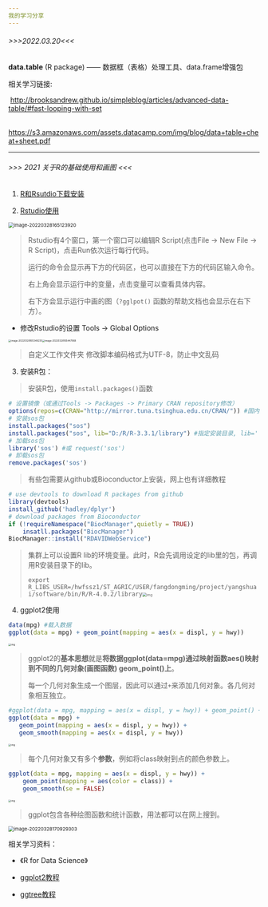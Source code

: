```yaml
---
我的学习分享
---
```


###### >>>2022.03.20<<<

**data.table** (R package) —— 数据框（表格）处理工具、data.frame增强包

相关学习链接:

​	http://brooksandrew.github.io/simpleblog/articles/advanced-data-table/#fast-looping-with-set

​	https://s3.amazonaws.com/assets.datacamp.com/img/blog/data+table+cheat+sheet.pdf

 

---

###### >>> 2021 关于R的基础使用和画图 <<<

1. [R和Rsutdio下载安装](https://www.math.pku.edu.cn/teachers/lidf/docs/Rbook/html/_Rbook/intro.html#intro-install)

2. [Rstudio使用](https://github.com/rstudio/cheatsheets/blob/main/rstudio-ide.pdf)

<img src="https://s2.loli.net/2022/03/28/2r4jSP3RZWbwf8B.png" alt="image-20220328165123920" style="zoom: 67%;" />

> Rstudio有4个窗口，第一个窗口可以编辑R Script(点击File -> New File -> R Script)，点击Run依次运行每行代码。
>
> 运行的命令会显示再下方的代码区，也可以直接在下方的代码区输入命令。
>
> 右上角会显示运行中的变量，点击变量可以查看具体内容。
>
> 右下方会显示运行中画的图（`?gglpot()` 函数的帮助文档也会显示在右下方）。

- 修改Rstudio的设置 Tools -> Global Options

<img src="https://s2.loli.net/2022/03/28/MqniS6T85H39oIY.png" alt="image-20220328165348235" style="zoom:33%;" /><img src="https://s2.loli.net/2022/03/28/21Q9Jw6eDMabEvZ.png" alt="image-20220328165447968" style="zoom:33%;" />

> 自定义工作文件夹                                                             修改脚本编码格式为UTF-8，防止中文乱码 



3. 安装R包：

>  安装R包，使用`install.packages()`函数

```R
# 设置镜像（或通过Tools -> Packages -> Primary CRAN repository修改）
options(repos=c(CRAN="http://mirror.tuna.tsinghua.edu.cn/CRAN/")) #国内清华镜像
# 安装sos包
install.packages("sos")
install.packages("sos", lib="D:/R/R-3.3.1/library") #指定安装目录, lib=''
# 加载sos包
library('sos') #或 request('sos')
# 卸载sos包
remove.packages('sos')
```

> 有些包需要从github或Bioconductor上安装，网上也有详细教程

```R
# use devtools to download R packages from github
library(devtools)
install_github('hadley/dplyr')
# download packages from Bioconductor
if (!requireNamespace("BiocManager",quietly = TRUE))
    insatll.packages("BiocManager")
BiocManager::install("RDAVIDWebService")
```



> 集群上可以设置R lib的环境变量。此时，R会先调用设定的lib里的包，再调用R安装目录下的lib。
>
> `export R_LIBS_USER=/hwfssz1/ST_AGRIC/USER/fangdongming/project/yangshuai/software/bin/R/R-4.0.2/library`<img src="file:///C:/Users/YANGSH~1/AppData/Local/Temp/msohtmlclip1/01/clip_image008.jpg" alt="img" style="zoom: 50%;" />

 

4. ggplot2使用

```R
data(mpg) #载入数据
ggplot(data = mpg) + geom_point(mapping = aes(x = displ, y = hwy))
```

<img src="https://ggplot2-book.org/getting-started_files/figure-html/qscatter-1.png" alt="img" style="zoom: 33%;" />

> ggplot2的**基本思想**就是**将数据ggplot(data=mpg)通过映射函数aes()映射到不同的几何对象(画图函数) geom_point()上**。
>
> 每一个几何对象生成一个图层，因此可以通过`+`来添加几何对象。各几何对象相互独立。

 ```R
 #ggplot(data = mpg, mapping = aes(x = displ, y = hwy)) + geom_point() + geom_smooth()
 ggplot(data = mpg) +
 	geom_point(mapping = aes(x = displ, y = hwy)) +
 	geom_smooth(mapping = aes(x = displ, y = hwy))
 ```

<img src="https://ggplot2-book.org/getting-started_files/figure-html/qplot-smooth-1.png" alt="img" style="zoom:33%;" />

> 每个几何对象又有多个**参数**，例如将class映射到点的颜色参数上。

```R
ggplot(data = mpg, mapping = aes(x = displ, y = hwy)) +
	geom_point(mapping = aes(color = class)) +
	geom_smooth(se = FALSE)
```

<img src="https://d33wubrfki0l68.cloudfront.net/dfd1173fb8e51462bee6ae124e20d2fd909441f1/d0eb5/communicate-plots_files/figure-html/unnamed-chunk-2-1.png" alt="img" style="zoom:33%;" />

> ggplot包含各种绘图函数和统计函数，用法都可以在网上搜到。

<img src="https://s2.loli.net/2022/03/28/rmUVCvFEaIjTstB.png" alt="image-20220328170929303" style="zoom: 67%;" />

相关学习资料：

- 《R for Data Science》

- [ggplot2教程](https://www.math.pku.edu.cn/teachers/lidf/docs/Rbook/html/_Rbook/ggplot2.html)

- [ggtree教程](https://yulab-smu.top/treedata-book/index.html)



 
